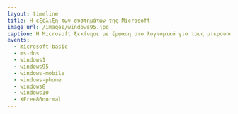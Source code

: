 ```yaml
---
layout: timeline 
title: Η εξέλιξη των συστημάτων της Microsoft 
image_url: /images/windows95.jpg
caption: Η Microsoft ξεκίνησε με έμφαση στο λογισμικό για τους μικρουπολογιστές με την γλώσσα προγραμματισμού Basic και συνέχισε με το MS-DOS και τα Windows με τις βασικές εφαρμογές γραφείου. Αρχικά δεν είχε δικό της υλικό ούτε τμήμα έρευνας, αλλά σταδικά έχει επεκταθεί σε όλους τους τομείς των διαδραστικών συστημάτων. 
events:
  - microsoft-basic 
  - ms-dos
  - windows1 
  - windows95
  - windows-mobile
  - windows-phone
  - windows8
  - windows10
  - XFree86normal
---
```

